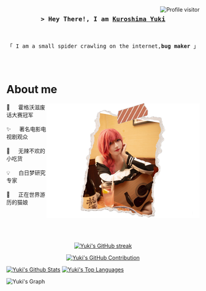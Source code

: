 <!--
<h2 align="center">
  Welcome to Al Siam World!
  <img src="https://media.giphy.com/media/hvRJCLFzcasrR4ia7z/giphy.gif" width="28">
</h2>
-->

<!--
<p align="center">
  <a href="https://github.com/talosL"><img src="https://readme-typing-svg.herokuapp.com/?lines=Self%20Taught%20Programmer;Front%20End%20Developer;1.5%2B%20years%20of%20coding%20experience;Always%20learning%20new%20things&center=true&width=380&height=45"></a>
</p>

 -->

<a href="https://komarev.com/ghpvc/?username=talosL">
  <img align="right" src="https://komarev.com/ghpvc/?username=talosL&label=Visitors&color=0e75b6&style=flat" alt="Profile visitor" />
</a>


<!--[![Coding time tracker](https://wakatime.com/badge/github/wakatime/wakatime-blog.svg)](https://wakatime.com/@018eeaf3-bfcc-49df-9c15-989a8561d5f8) -->

<!-- Intro  -->
<h3 align="center">
        <samp>&gt; Hey There!, I am
                <b><a target="_blank" href="">Kuroshima Yuki</a></b>
        </samp>
</h3>


<p align="center"> 
  <samp>
    <!-- <a href="https://www.google.com/search?q=Yuki">「 Google Me 」</a> -->
    <br>
    <br>
    「 I am a small spider crawling on the internet,<b>bug maker</b> 」
    <br>
    <br>
  </samp>
</p>

<br />

<!-- About Section -->
 # About me
 
<p>
 <img align="right" width="400" src="/assets/yuki.png" alt="yuki" />
  
 🔮 &emsp;  霍格沃滋废话大赛冠军 <br/><br/>
 ✨ &emsp; 著名电影电视剧观众<br/><br/>
 🍦 &emsp; 无辣不欢的小吃货<br/><br/>
 💡 &emsp; 白日梦研究专家 <br/><br/>
 🍧 &emsp; 正在世界游历的猫娘 <br/><br/>

</p>

<br/>
<br/>

<br/>

<p align="center">
  <a href="https://github.com/talosL">
    <img src="https://github-readme-streak-stats.herokuapp.com/?user=talosL&theme=radical&border=7F3FBF&background=0D1117" alt="Yuki's GitHub streak"/>
  </a>
</p>

<p align="center">
  <a href="https://github.com/talosL">
    <img src="https://github-profile-summary-cards.vercel.app/api/cards/profile-details?username=talosL&theme=radical" alt="Yuki's GitHub Contribution"/>
  </a>
</p>

<a> 
    <a href="https://github.com/talosL"><img alt="Yuki's Github Stats" src="https://denvercoder1-github-readme-stats.vercel.app/api?username=talosL&show_icons=true&count_private=true&theme=react&border_color=7F3FBF&bg_color=0D1117&title_color=F85D7F&icon_color=F8D866" height="192px" width="49.5%"/></a>
  <a href="https://github.com/talosL"><img alt="Yuki's Top Languages" src="https://denvercoder1-github-readme-stats.vercel.app/api/top-langs/?username=talosL&langs_count=8&layout=compact&theme=react&border_color=7F3FBF&bg_color=0D1117&title_color=F85D7F&icon_color=F8D866" height="192px" width="49.5%"/></a>
  <br/>
</a>


![Yuki's Graph](https://github-readme-activity-graph.vercel.app/graph?username=talosL&custom_title=Yuki's%20GitHub%20Activity%20Graph&bg_color=0D1117&color=7F3FBF&line=7F3FBF&point=7F3FBF&area_color=FFFFFF&title_color=FFFFFF&area=true)
